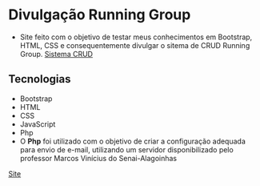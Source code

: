 # Divulgação Running Group
- Site feito com o objetivo de testar meus conhecimentos em Bootstrap, HTML, CSS e consequentemente divulgar o sitema de CRUD Running Group.
[Sistema CRUD](https://github.com/gustta11/DivulgacaoRunning)

## Tecnologias

- Bootstrap
- HTML
- CSS
- JavaScript
- Php
- O **Php** foi utilizado com o objetivo de criar a configuração adequada para envio de e-mail, utilizando um servidor disponibilizado pelo professor Marcos Vinícius do Senai-Alagoinhas

[Site](https://marcosvcsantos.com.br/sites/gustavo)
